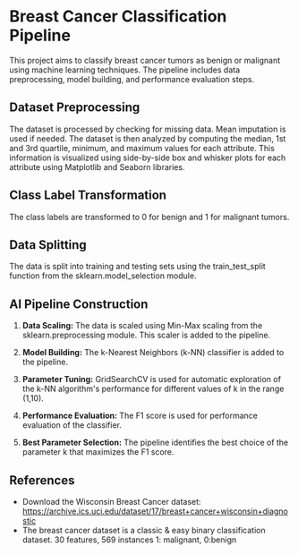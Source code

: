 # Breast Cancer Classification Pipeline

This project aims to classify breast cancer tumors as benign or malignant using machine learning techniques. The pipeline includes data preprocessing, model building, and performance evaluation steps.

## Dataset Preprocessing

The dataset is processed by checking for missing data. Mean imputation is used if needed. The dataset is then analyzed by computing the median, 1st and 3rd quartile, minimum, and maximum values for each attribute. This information is visualized using side-by-side box and whisker plots for each attribute using Matplotlib and Seaborn libraries.

## Class Label Transformation

The class labels are transformed to 0 for benign and 1 for malignant tumors.

## Data Splitting

The data is split into training and testing sets using the train_test_split function from the sklearn.model_selection module.

## AI Pipeline Construction

1. **Data Scaling:** The data is scaled using Min-Max scaling from the sklearn.preprocessing module. This scaler is added to the pipeline.
   
2. **Model Building:** The k-Nearest Neighbors (k-NN) classifier is added to the pipeline.

3. **Parameter Tuning:** GridSearchCV is used for automatic exploration of the k-NN algorithm's performance for different values of k in the range (1,10).

4. **Performance Evaluation:** The F1 score is used for performance evaluation of the classifier.

5. **Best Parameter Selection:** The pipeline identifies the best choice of the parameter k that maximizes the F1 score.

## References

- Download the Wisconsin Breast Cancer dataset: https://archive.ics.uci.edu/dataset/17/breast+cancer+wisconsin+diagnostic
- The breast cancer dataset is a classic & easy binary classification dataset. 30 
features, 569 instances 1: malignant, 0:benign
